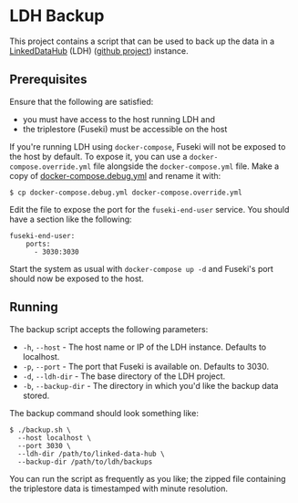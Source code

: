 # LDH Backup

This project contains a script that can be used to back up the data in a
[LinkedDataHub](https://atomgraph.com/products/linkeddatahub/) (LDH) ([github
project](https://github.com/AtomGraph/LinkedDataHub)) instance.

## Prerequisites

Ensure that the following are satisfied:

* you must have access to the host running LDH and
* the triplestore (Fuseki) must be accessible on the host

If you're running LDH using `docker-compose`, Fuseki will not be exposed to the
host by default.  To expose it, you can use a `docker-compose.override.yml` file
alongside the `docker-compose.yml` file.  Make a copy of
[docker-compose.debug.yml](https://github.com/AtomGraph/LinkedDataHub/blob/db0b49ec0f6b9a650382ece05e731c0b1b17c3b1/docker-compose.debug.yml)
and rename it with:

    $ cp docker-compose.debug.yml docker-compose.override.yml

Edit the file to expose the port for the `fuseki-end-user` service.  You should
have a section like the following:

```
fuseki-end-user:
    ports:
      - 3030:3030
```

Start the system as usual with `docker-compose up -d` and Fuseki's port should
now be exposed to the host.

## Running

The backup script accepts the following parameters:

* `-h`, `--host` - The host name or IP of the LDH instance. Defaults to localhost.
* `-p`, `--port` - The port that Fuseki is available on. Defaults to 3030.
* `-d`, `--ldh-dir` - The base directory of the LDH project.
* `-b`, `--backup-dir` - The directory in which you'd like the backup data stored.

The backup command should look something like:

```
$ ./backup.sh \
  --host localhost \
  --port 3030 \
  --ldh-dir /path/to/linked-data-hub \
  --backup-dir /path/to/ldh/backups
```

You can run the script as frequently as you like; the zipped file containing the
triplestore data is timestamped with minute resolution.
